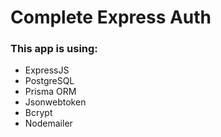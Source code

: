 # Complete Express Auth

### This app is using:
- ExpressJS
- PostgreSQL
- Prisma ORM
- Jsonwebtoken
- Bcrypt
- Nodemailer